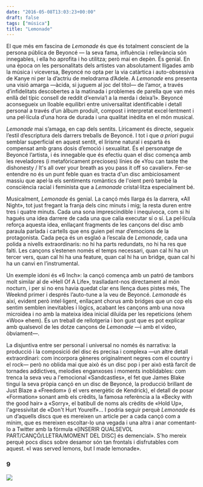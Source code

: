 ```yaml
---
date: "2016-05-08T13:03:23+00:00"
draft: false
tags: ["música"]
title: "Lemonade"
---
```

El que més em fascina de *Lemonade* és que és totalment conscient de la persona pública de Beyoncé — la seva fama, influència i rellevància són innegables, i ella ho aprofita i ho utilitza; però mai en depèn. És genial. En una època on les personalitats dels artistes van absolutament lligades amb la música i viceversa, Beyoncé no opta per la via catàrtica i auto-obsessiva de Kanye ni per la d’actriu de melodrama d’Adele. A *Lemonade* ens presenta una visió amarga —àcida, si juguem al joc del títol— de l’amor, a través d’infidelitats descobertes a la matinada i problemes de parella que van més enllà del típic consell de reddit d’«envia’l a la merda i deixa’l». Beyoncé aconsegueix un lloable equilibri entre universalitat identificable i detall personal a través d’un àlbum produït, compost i interpretat excel·lentment i una pel·lícula d’una hora de durada i una qualitat inèdita en el món musical.

<!-- more -->

*Lemonade* mai s’amaga, en cap dels sentits. Líricament és directe, segueix l’estil d’escriptura dels darrers treballs de Beyoncé. I tot i que *a priori* pugui semblar superficial en aquest sentit, el lirisme natural i espartà és compensat amb grans dosis d’emoció i sexualitat. És el personatge de Beyoncé l’artista, i és innegable que és efectiu quan el disc comença amb les reveladores (i metafòricament precioses) línies de «You can taste the dishonesty / It's all over your breath as you pass it off so cavalier». Fer-se entendre no és un punt feble quan es tracta d'un disc ambiciosament massiu que apel·la els sentiments romàntics de l'oient però també la consciència racial i feminista que a *Lemonade* cristal·litza especialment bé. 

Musicalment, *Lemonade* és genial. La cançó més llarga és la darrera, «All Night», tot just fregant la franja dels cinc minuts i mig; la resta duren entre tres i quatre minuts. Cada una sona imprescindible i inequívoca, com si hi hagués una idea darrere de cada una que calia executar sí o sí. La pel·lícula reforça aquesta idea, enllaçant fragments de les cançons del disc amb paraula parlada i cartells que ens guien pel mar d’emocions de la protagonista. Cada peça és un esglaó a l’escala de *Lemonade*, cada una polida a nivells extraordinaris: no hi ha parts redundats, no hi ha res que falti. Les cançons s’estenen només el temps necessari, quan cal hi ha un tercer vers, quan cal hi ha una feature, quan cal hi ha un bridge, quan cal hi ha un canvi en l’instrumental. 

Un exemple idoni és «6 Inch»: la cançó comença amb un patró de tambors molt similar al de «Hell Of A Life», traslladant-nos directament al món nocturn, i per si no ens havia quedat clar ens llença dues pistes més, The Weeknd primer i després l’auto-tune a la veu de Beyoncé. *Lemonade* és així, evident però intel·ligent, enllaçant chorus amb bridges que un cop els sentim semblen inevitables i lògics, acabant les cançons amb una nova microidea i no amb la mateixa idea inicial diluïda per les repeticions (ehem «Woo» ehem). És un treball de rellotgeria i bon gust que es pot explicar amb qualsevol de les dotze cançons de *Lemonade* —i amb el vídeo, òbviament—. 

La disjuntiva entre ser personal i universal no només és narrativa: la producció i la composició del disc és precisa i complexa —un altre detall extraordinari: com incorpora gèneres originalment negres com el country i el rock— però no oblida mai que això és un disc pop i per això està farcit de tornades addictives, melodies enganxoses i moments inoblidables: com trenca la seva veu a l'emocional «Sandcastles», el fet que James Blake tingui la seva pròpia cançó en un disc de Beyoncé, la producció brillant de Just Blaze a «Freedom» (i el vers energètic de Kendrick), el detall de posar «Formation» sonant amb els crèdits, la famosa referència a la «Becky with the good hair» a «Sorry», el batibull de noms als crèdits de «Hold Up», l'agressivitat de «Don't Hurt Yourelf»… I podria seguir perquè *Lemonade* és un d’aquells discs que es mereixen un article per a cada cançó com a mínim, que es mereixen escoltar-lo una vegada i una altra i anar comentant-lo a Twitter amb la fórmula «[INSERIR QUALSEVOL PART/CANÇÓ/LLETRA/MOMENT DEL DISC] és demencial». S'ho mereix perquè pocs discs sobre desamor són tan frontals i disfrutables com aquest. «I was served lemons, but I made lemonade».

### 9

<img id="splashFade" src="https://66.media.tumblr.com/42c0e5aaeba6e1bcf652ff6315c94a60/tumblr_o6v0jfkNVJ1u00ofno1_1280.png">